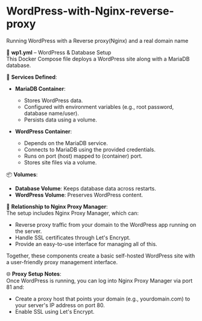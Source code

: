 # WordPress-with-Nginx-reverse-proxy
Running WordPress with a Reverse proxy(Nginx) and a real domain name

🔧 **wp1.yml** – WordPress & Database Setup  
This Docker Compose file deploys a WordPress site along with a MariaDB database.

🧱 **Services Defined**:  
- **MariaDB Container**:  
  - Stores WordPress data.  
  - Configured with environment variables (e.g., root password, database name/user).  
  - Persists data using a volume.  
  
- **WordPress Container**:  
  - Depends on the MariaDB service.  
  - Connects to MariaDB using the provided credentials.  
  - Runs on port (host) mapped to (container) port.  
  - Stores site files via a volume.  

📦 **Volumes**:  
- **Database Volume**: Keeps database data across restarts.  
- **WordPress Volume**: Preserves WordPress content.

🧩 **Relationship to Nginx Proxy Manager**:  
The setup includes Nginx Proxy Manager, which can:  
- Reverse proxy traffic from your domain to the WordPress app running on the server.  
- Handle SSL certificates through Let's Encrypt.  
- Provide an easy-to-use interface for managing all of this.  

Together, these components create a basic self-hosted WordPress site with a user-friendly proxy management interface.

🌐 **Proxy Setup Notes**:  
Once WordPress is running, you can log into Nginx Proxy Manager via port 81 and:  
- Create a proxy host that points your domain (e.g., yourdomain.com) to your server's IP address on port 80.  
- Enable SSL using Let's Encrypt.
